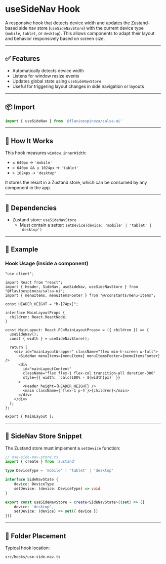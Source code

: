 # useSideNav Hook

A responsive hook that detects device width and updates the Zustand-based side nav store (`useSideNavStore`) with the current device type (`mobile`, `tablet`, or `desktop`). This allows components to adapt their layout and behavior responsively based on screen size.

---

## ✅ Features

- Automatically detects device width
- Listens for window resize events
- Updates global state using `useSideNavStore`
- Useful for triggering layout changes in side navigation or layouts

---

## 📦 Import

```ts
import { useSideNav } from '@flavioespinoza/salsa-ui'
```

---

## 🧠 How It Works

This hook measures `window.innerWidth`:

- `≤ 640px` → `'mobile'`
- `> 640px && ≤ 1024px` → `'tablet'`
- `> 1024px` → `'desktop'`

It stores the result in a Zustand store, which can be consumed by any component in the app.

---

## 🧾 Dependencies

- Zustand store: `useSideNavStore`
  - Must contain a setter: `setDevice(device: 'mobile' | 'tablet' | 'desktop')`

---

## 🧪 Example

### Hook Usage (inside a component)

```tsx
"use client";

import React from "react";
import { Header, SideNav, useSideNav, useSideNavStore } from "@flavioespinoza/salsa-ui";
import { menuItems, menuItemsFooter } from "@/constants/menu-items";

const HEADER_HEIGHT = "h-[74px]";

interface MainLayoutProps {
  children: React.ReactNode;
}

const MainLayout: React.FC<MainLayoutProps> = ({ children }) => {
  useSideNav();
  const { width } = useSideNavStore();

  return (
    <div id="mainLayoutWrapper" className="flex min-h-screen w-full">
      <SideNav menuItems={menuItems} menuItemsFooter={menuItemsFooter} />
      <div
        id="mainLayoutContent"
        className="flex flex-1 flex-col transition-all duration-300"
        style={{ width: `calc(100% - ${width}px)` }}
      >
        <Header height={HEADER_HEIGHT} />
        <main className={`flex-1 p-4`}>{children}</main>
      </div>
    </div>
  );
};

export { MainLayout };
```

---

## 🧬 SideNav Store Snippet

The Zustand store must implement a `setDevice` function:

```ts
// use-side-nav-store.ts
import { create } from 'zustand'

type DeviceType = 'mobile' | 'tablet' | 'desktop'

interface SideNavState {
	device: DeviceType
	setDevice: (device: DeviceType) => void
}

export const useSideNavStore = create<SideNavState>((set) => ({
	device: 'desktop',
	setDevice: (device) => set({ device })
}))
```

---

## 📁 Folder Placement

Typical hook location:

```
src/hooks/use-side-nav.ts
```
